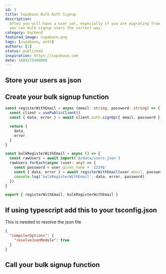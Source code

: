 ```yaml
---
id: 1
title: Supabase Bulk Auth Signup
description:
  Often you will have a user set, especially if you are migrating from another system. This is how
  you can bulk signup users the correct way.
category: backend
featured_image: supabase.png
tags: [supabase, auth]
authors: [1]
status: published
inspiration: https://supabase.com
date: 1684175400000
---
```


## Store your users as json

## Create your bulk signup function

```ts
const registerWithEmail = async (email: string, password: string) => {
  const client = usePublicClient()
  const { data, error } = await client.auth.signUp({ email, password })

  return {
    data,
    error
  }
}

const bulkRegisterWithEmail = async () => {
  const rawUsers = await import('@/data/users.json')
  rawUsers.forEach(async (user: any) => {
    const password = user.given_name + '1234$'
    const { data, error } = await registerWithEmail(user.email, password)
    console.log('bulkRegisterWithEmail', data, error, password)
  })
}

export { registerWithEmail, bulkRegisterWithEmail }
```

## If using typescript add this to your tsconfig.json

This is needed to resolve the json file

```json
{
  "compilerOptions": {
    "resolveJsonModule": true
  }
}
```

## Call your bulk signup function
